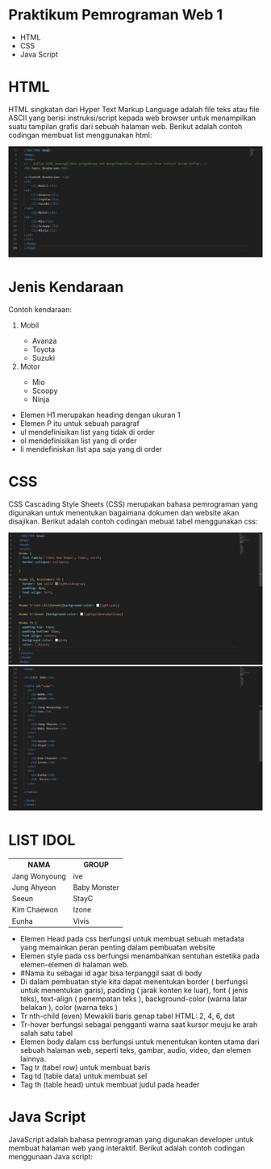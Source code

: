 # Praktikum Pemrograman Web 1
- HTML
- CSS
- Java Script

# HTML 
HTML singkatan dari Hyper Text Markup Language adalah file teks atau file ASCII yang berisi instruksi/script kepada web browser untuk menampilkan suatu tampilan grafis dari sebuah halaman web.
Berikut adalah contoh codingan membuat list menggunakan html:

![alt text](https://github.com/Fiaputrii/PWeb1/blob/main/ss/html.jpg?raw=true)

<h1>Jenis Kendaraan</h1>

<p>Contoh kendaraan: </p>
<ol>
    <li>Mobil</li>
<ul>
    <li>Avanza</li>
    <li>Toyota</li>
    <li>Suzuki</li>
</ul>
    <li>Motor</li>
<ul>
    <li>Mio</li>
    <li>Scoopy</li>
    <li>Ninja</li>
</ul>
</ol>

-	Elemen H1 merupakan heading dengan ukuran 1
-	Elemen P itu untuk sebuah paragraf
-	ul mendefinisikan list yang tidak di order
-	ol mendefinisikan list yang di order
-	li mendefiniskan list apa saja yang di order

# CSS 
CSS Cascading Style Sheets (CSS) merupakan bahasa pemrograman yang digunakan untuk menentukan bagaimana dokumen dan website akan disajikan.
Berikut adalah contoh codingan mebuat tabel menggunakan css:

![alt text](https://github.com/Fiaputrii/PWeb1/blob/main/ss/css1.jpg?raw=true)
![alt text](https://github.com/Fiaputrii/PWeb1/blob/main/ss/css2.jpg?raw=true)
<!Doctype html>
<html>
<head>
<style>
    
#nama
  font-family:'Times New Roman', Times, serif;
  border-collapse: collapse;
}

#nama td, #customers th {
  border: 1px solid lightslategray;
  padding: 8px;
  text-align: left;
}

#nama tr:nth-child(even){background-color: lightcyan;}

#nama tr:hover {background-color: lightgoldenrodyellow;}

#nama th {
  padding-top: 12px;
  padding-bottom: 12px;
  text-align: center;
  background-color: pink;
  color: black;
}
</style>
</head>
<body>

<h1>LIST IDOL</h1>

<table id="nama">
  <tr>
    <th>NAMA</th>
    <th>GROUP</th>
  <tr>
    <td>Jang Wonyoung</td>
    <td>ive</td>
  </tr>
  <tr>
    <td>Jung Ahyeon</td>
    <td>Baby Monster</td>
  </tr>
  <tr>
    <td>Seeun</td>
    <td>StayC</td>
  </tr>
  <tr>
    <td>Kim Chaewon </td>
    <td>Izone</td>
  </tr>
  <tr>
    <td>Eunha</td>
    <td> Vivis</td>
  </tr>

</table>
</body>
</html>

-	Elemen Head pada css berfungsi untuk membuat sebuah metadata yang memainkan peran penting dalam pembuatan website
-	Elemen style pada css berfungsi menambahkan sentuhan estetika pada elemen-elemen di halaman web.
-	#Nama itu sebagai id agar bisa terpanggil saat di body
-	Di dalam pembuatan style kita dapat menentukan border ( berfungsi untuk menentukan garis), padding ( jarak konten ke luar), font ( jenis teks), text-align ( penempatan teks ), background-color (warna latar belakan ), color (warna teks )
-	Tr nth-child (even)  Mewakili baris genap tabel HTML: 2, 4, 6, dst
-	Tr-hover berfungsi sebagai pengganti warna saat kursor meuju ke arah salah satu tabel
-	Elemen body dalam css berfungsi untuk  menentukan konten utama dari sebuah halaman web, seperti teks, gambar, audio, video, dan elemen lainnya.
-	Tag tr (tabel row) untuk membuat baris
-	Tag td (table data) untuk membuat sel
-	Tag th (table head) untuk membuat judul pada header

# Java Script
JavaScript adalah bahasa pemrograman yang digunakan developer untuk membuat halaman web yang interaktif. 
Berikut adalah contoh codingan menggunaan Java script:
